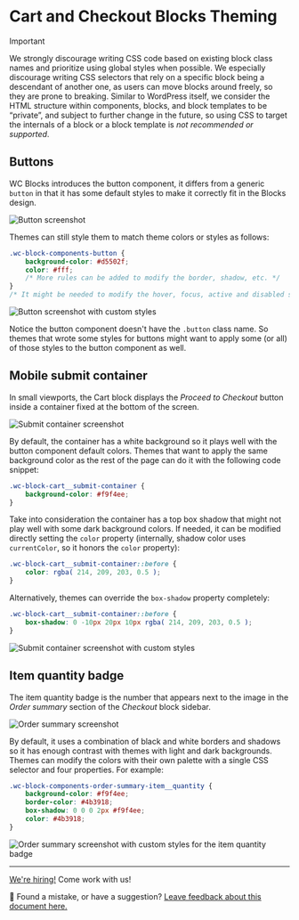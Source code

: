 # Cart and Checkout Blocks Theming <!-- omit in toc -->

> [!IMPORTANT]
> We strongly discourage writing CSS code based on existing block class names and prioritize using global styles when possible. We especially discourage writing CSS selectors that rely on a specific block being a descendant of another one, as users can move blocks around freely, so they are prone to breaking. Similar to WordPress itself, we consider the HTML structure within components, blocks, and block templates to be “private”, and subject to further change in the future, so using CSS to target the internals of a block or a block template is _not recommended or supported_.


## Buttons

WC Blocks introduces the button component, it differs from a generic `button` in that it has some default styles to make it correctly fit in the Blocks design.

![Button screenshot](https://user-images.githubusercontent.com/3616980/86381945-e6fd6c00-bc8d-11ea-8811-7e546bea69b9.png)

Themes can still style them to match theme colors or styles as follows:

```css
.wc-block-components-button {
	background-color: #d5502f;
	color: #fff;
	/* More rules can be added to modify the border, shadow, etc. */
}
/* It might be needed to modify the hover, focus, active and disabled states too */
```

![Button screenshot with custom styles](https://user-images.githubusercontent.com/3616980/86381505-b6b5cd80-bc8d-11ea-8ceb-cfbe84b411d4.png)

Notice the button component doesn't have the `.button` class name. So themes that wrote some styles for buttons might want to apply some (or all) of those styles to the button component as well.

## Mobile submit container

In small viewports, the Cart block displays the _Proceed to Checkout_ button inside a container fixed at the bottom of the screen.

![Submit container screenshot](https://user-images.githubusercontent.com/3616980/86382876-393e8d00-bc8e-11ea-8d0b-e4e347ea4773.png)

By default, the container has a white background so it plays well with the button component default colors. Themes that want to apply the same background color as the rest of the page can do it with the following code snippet:

```css
.wc-block-cart__submit-container {
	background-color: #f9f4ee;
}
```

Take into consideration the container has a top box shadow that might not play well with some dark background colors. If needed, it can be modified directly setting the `color` property (internally, shadow color uses `currentColor`, so it honors the `color` property):

```css
.wc-block-cart__submit-container::before {
	color: rgba( 214, 209, 203, 0.5 );
}
```

Alternatively, themes can override the `box-shadow` property completely:

```css
.wc-block-cart__submit-container::before {
	box-shadow: 0 -10px 20px 10px rgba( 214, 209, 203, 0.5 );
}
```

![Submit container screenshot with custom styles](https://user-images.githubusercontent.com/3616980/86382693-27f58080-bc8e-11ea-894e-de378af3e2bb.png)

## Item quantity badge

The item quantity badge is the number that appears next to the image in the _Order summary_ section of the _Checkout_ block sidebar.

![Order summary screenshot](https://user-images.githubusercontent.com/3616980/83862844-c8559500-a722-11ea-9653-2fc8bcd544d2.png)

By default, it uses a combination of black and white borders and shadows so it has enough contrast with themes with light and dark backgrounds. Themes can modify the colors with their own palette with a single CSS selector and four properties. For example:

```css
.wc-block-components-order-summary-item__quantity {
	background-color: #f9f4ee;
	border-color: #4b3918;
	box-shadow: 0 0 0 2px #f9f4ee;
	color: #4b3918;
}
```

![Order summary screenshot with custom styles for the item quantity badge](https://user-images.githubusercontent.com/3616980/83863109-2e421c80-a723-11ea-9bf7-2033a96cf5b2.png)

<!-- FEEDBACK -->

---

[We're hiring!](https://woocommerce.com/careers/) Come work with us!

🐞 Found a mistake, or have a suggestion? [Leave feedback about this document here.](https://github.com/woocommerce/woocommerce-blocks/issues/new?assignees=&labels=type%3A+documentation&template=--doc-feedback.md&title=Feedback%20on%20./docs/designers/theming/cart-and-checkout.md)

<!-- /FEEDBACK -->

